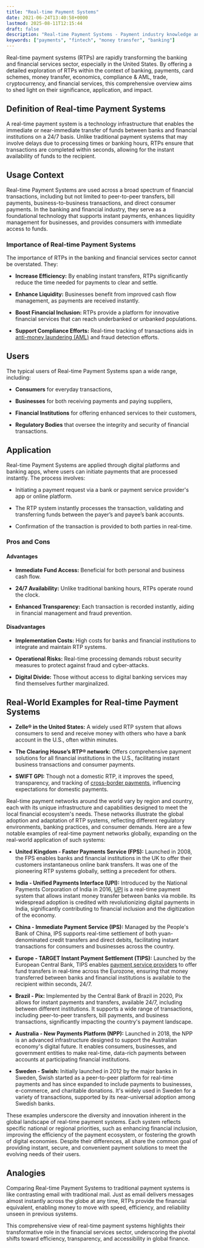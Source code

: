 ```yaml
---
title: "Real-time Payment Systems"
date: 2021-06-24T13:40:58+0000
lastmod: 2025-08-11T12:15:44
draft: false
description: "Real-time Payment Systems - Payment industry knowledge and insights"
keywords: ["payments", "fintech", "money transfer", "banking"]
---
```


Real-time payment systems (RTPs) are rapidly transforming the banking and financial services sector, especially in the United States. By offering a detailed exploration of RTPs within the context of banking, payments, card schemes, money transfer, economics, compliance & AML, trade, cryptocurrency, and financial services, this comprehensive overview aims to shed light on their significance, application, and impact.

## Definition of Real-time Payment Systems

A real-time payment system is a technology infrastructure that enables the immediate or near-immediate transfer of funds between banks and financial institutions on a 24/7 basis. Unlike traditional payment systems that may involve delays due to processing times or banking hours, RTPs ensure that transactions are completed within seconds, allowing for the instant availability of funds to the recipient.

## Usage Context

Real-time Payment Systems are used across a broad spectrum of financial transactions, including but not limited to peer-to-peer transfers, bill payments, business-to-business transactions, and direct consumer payments. In the banking and financial industry, they serve as a foundational technology that supports instant payments, enhances liquidity management for businesses, and provides consumers with immediate access to funds.

### Importance of Real-time Payment Systems

The importance of RTPs in the banking and financial services sector cannot be overstated. They:

- **Increase Efficiency:** By enabling instant transfers, RTPs significantly reduce the time needed for payments to clear and settle.

- **Enhance Liquidity:** Businesses benefit from improved cash flow management, as payments are received instantly.

- **Boost Financial Inclusion:** RTPs provide a platform for innovative financial services that can reach underbanked or unbanked populations.

- **Support Compliance Efforts:** Real-time tracking of transactions aids in [anti-money laundering (AML)](https://faisalkhanllc.xyz/resources/payments-wiki/a/anti-money-laundering-aml/) and fraud detection efforts.

## Users

The typical users of Real-time Payment Systems span a wide range, including:

- **Consumers** for everyday transactions,

- **Businesses** for both receiving payments and paying suppliers,

- **Financial Institutions** for offering enhanced services to their customers,

- **Regulatory Bodies** that oversee the integrity and security of financial transactions.

## Application

Real-time Payment Systems are applied through digital platforms and banking apps, where users can initiate payments that are processed instantly. The process involves:

- Initiating a payment request via a bank or payment service provider's app or online platform.

- The RTP system instantly processes the transaction, validating and transferring funds between the payer’s and payee’s bank accounts.

- Confirmation of the transaction is provided to both parties in real-time.

### Pros and Cons

#### Advantages

- **Immediate Fund Access:** Beneficial for both personal and business cash flow.

- **24/7 Availability:** Unlike traditional banking hours, RTPs operate round the clock.

- **Enhanced Transparency:** Each transaction is recorded instantly, aiding in financial management and fraud prevention.

#### Disadvantages

- **Implementation Costs:** High costs for banks and financial institutions to integrate and maintain RTP systems.

- **Operational Risks:** Real-time processing demands robust security measures to protect against fraud and cyber-attacks.

- **Digital Divide:** Those without access to digital banking services may find themselves further marginalized.

## Real-World Examples for Real-time Payment Systems

- **Zelle® in the United States:** A widely used RTP system that allows consumers to send and receive money with others who have a bank account in the U.S., often within minutes.

- **The Clearing House’s RTP® network:** Offers comprehensive payment solutions for all financial institutions in the U.S., facilitating instant business transactions and consumer payments.

- **SWIFT GPI:** Though not a domestic RTP, it improves the speed, transparency, and tracking of [cross-border payments](https://faisalkhanllc.xyz/resources/payments-wiki/c/cross-border-payments/), influencing expectations for domestic payments.

Real-time payment networks around the world vary by region and country, each with its unique infrastructure and capabilities designed to meet the local financial ecosystem's needs. These networks illustrate the global adoption and adaptation of RTP systems, reflecting different regulatory environments, banking practices, and consumer demands. Here are a few notable examples of real-time payment networks globally, expanding on the real-world application of such systems:

- **United Kingdom - Faster Payments Service (FPS):** Launched in 2008, the FPS enables banks and financial institutions in the UK to offer their customers instantaneous online bank transfers. It was one of the pioneering RTP systems globally, setting a precedent for others.

- **India - Unified Payments Interface (UPI):** Introduced by the National Payments Corporation of India in 2016, [UPI](https://faisalkhanllc.xyz/resources/payments-wiki/u/unified-payments-interface-upi/) is a real-time payment system that allows instant money transfer between banks via mobile. Its widespread adoption is credited with revolutionizing digital payments in India, significantly contributing to financial inclusion and the digitization of the economy.

- **China - Immediate Payment Service (IPS):** Managed by the People's Bank of China, IPS supports real-time settlement of both yuan-denominated credit transfers and direct debits, facilitating instant transactions for consumers and businesses across the country.

- **Europe - TARGET Instant Payment Settlement (TIPS):** Launched by the European Central Bank, TIPS enables [payment service providers](https://faisalkhanllc.xyz/resources/payments-wiki/p/payment-service-provider-psp/) to offer fund transfers in real-time across the Eurozone, ensuring that money transferred between banks and financial institutions is available to the recipient within seconds, 24/7.

- **Brazil - Pix:** Implemented by the Central Bank of Brazil in 2020, Pix allows for instant payments and transfers, available 24/7, including between different institutions. It supports a wide range of transactions, including peer-to-peer transfers, bill payments, and business transactions, significantly impacting the country's payment landscape.

- **Australia - New Payments Platform (NPP):** Launched in 2018, the NPP is an advanced infrastructure designed to support the Australian economy's digital future. It enables consumers, businesses, and government entities to make real-time, data-rich payments between accounts at participating financial institutions.

- **Sweden - Swish:** Initially launched in 2012 by the major banks in Sweden, Swish started as a peer-to-peer platform for real-time payments and has since expanded to include payments to businesses, e-commerce, and charitable donations. It's widely used in Sweden for a variety of transactions, supported by its near-universal adoption among Swedish banks.

These examples underscore the diversity and innovation inherent in the global landscape of real-time payment systems. Each system reflects specific national or regional priorities, such as enhancing financial inclusion, improving the efficiency of the payment ecosystem, or fostering the growth of digital economies. Despite their differences, all share the common goal of providing instant, secure, and convenient payment solutions to meet the evolving needs of their users.

## Analogies

Comparing Real-time Payment Systems to traditional payment systems is like contrasting email with traditional mail. Just as email delivers messages almost instantly across the globe at any time, RTPs provide the financial equivalent, enabling money to move with speed, efficiency, and reliability unseen in previous systems.

This comprehensive view of real-time payment systems highlights their transformative role in the financial services sector, underscoring the pivotal shifts toward efficiency, transparency, and accessibility in global finance.
